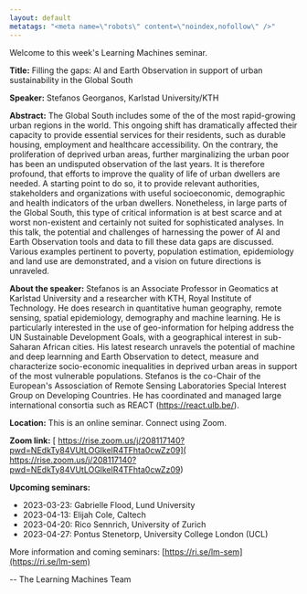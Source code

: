 ```yaml
---
layout: default
metatags: "<meta name=\"robots\" content=\"noindex,nofollow\" />"
---
```

Welcome to this week's Learning Machines seminar.

**Title:** Filling the gaps: AI and Earth Observation in support of urban sustainability in the Global South

**Speaker:** Stefanos Georganos, Karlstad University/KTH

**Abstract:** The Global South includes some of the of the most rapid-growing urban regions in the world. This ongoing shift has dramatically affected their capacity to provide essential services for their residents, such as durable housing, employment and healthcare accessibility. On the contrary, the proliferation of deprived urban areas, further marginalizing the urban poor has been an undisputed observation of the last years. It is therefore profound, that efforts to improve the quality of life of urban dwellers are needed. A starting point to do so, it to provide relevant authorities, stakeholders and organizations with useful socioeconomic, demographic and health indicators of the urban dwellers. Nonetheless, in large parts of the Global South, this type of critical information is at best scarce and at worst non-existent and certainly not suited for sophisticated analyses. In this talk, the potential and challenges of harnessing the power of AI and Earth Observation tools and data to fill these data gaps are discussed. Various examples pertinent to poverty, population estimation, epidemiology and land use are demonstrated, and a vision on future directions is unraveled.

**About the speaker:** Stefanos is an Associate Professor in Geomatics at Karlstad University and a researcher with KTH, Royal Institute of Technology.  He does research in quantitative human geography, remote sensing, spatial epidemiology, demography and machine learning. He is particularly interested in the use of geo-information for helping address the UN Sustainable Development Goals, with a geographical interest in sub-Saharan African cities. His latest research unravels the potential of machine and deep learnning and Earth Observation to detect, measure and characterize socio-economic inequalities in deprived urban areas in support of the most vulnerable populations. Stefanos is the co-Chair of the European's Assosciation of Remote Sensing Laboratories Special Interest Group on Developing Countries. He has coordinated and managed large international consortia such as REACT (https://react.ulb.be/).

**Location:** This is an online seminar. Connect using Zoom.

**Zoom link:** [ https://rise.zoom.us/j/208117140?pwd=NEdkTy84VUtLOGlkelR4TFhta0cwZz09]( https://rise.zoom.us/j/208117140?pwd=NEdkTy84VUtLOGlkelR4TFhta0cwZz09)

**Upcoming seminars:**

* 2023-03-23: Gabrielle Flood, Lund University
* 2023-04-13: Elijah Cole, Caltech
* 2023-04-20: Rico Sennrich, University of Zurich
* 2023-04-27: Pontus Stenetorp, University College London (UCL)

More information and coming seminars: [https://ri.se/lm-sem](https://ri.se/lm-sem)

-- The Learning Machines Team

